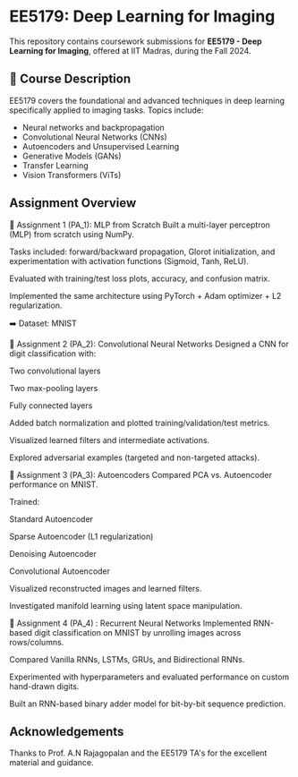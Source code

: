 # EE5179: Deep Learning for Imaging

This repository contains coursework submissions for **EE5179 - Deep Learning for Imaging**, offered at IIT Madras, during the Fall 2024.

## 📘 Course Description

EE5179 covers the foundational and advanced techniques in deep learning specifically applied to imaging tasks. Topics include:

- Neural networks and backpropagation
- Convolutional Neural Networks (CNNs)
- Autoencoders and Unsupervised Learning
- Generative Models (GANs)
- Transfer Learning
- Vision Transformers (ViTs)

## Assignment Overview
🔹 Assignment 1 (PA_1): MLP from Scratch
Built a multi-layer perceptron (MLP) from scratch using NumPy.

Tasks included: forward/backward propagation, Glorot initialization, and experimentation with activation functions (Sigmoid, Tanh, ReLU).

Evaluated with training/test loss plots, accuracy, and confusion matrix.

Implemented the same architecture using PyTorch + Adam optimizer + L2 regularization.

➡️ Dataset: MNIST

🔹 Assignment 2 (PA_2): Convolutional Neural Networks
Designed a CNN for digit classification with:

Two convolutional layers

Two max-pooling layers

Fully connected layers

Added batch normalization and plotted training/validation/test metrics.

Visualized learned filters and intermediate activations.

Explored adversarial examples (targeted and non-targeted attacks).


🔹 Assignment 3 (PA_3): Autoencoders
Compared PCA vs. Autoencoder performance on MNIST.

Trained:

Standard Autoencoder

Sparse Autoencoder (L1 regularization)

Denoising Autoencoder

Convolutional Autoencoder

Visualized reconstructed images and learned filters.

Investigated manifold learning using latent space manipulation.


🔹 Assignment 4 (PA_4) : Recurrent Neural Networks
Implemented RNN-based digit classification on MNIST by unrolling images across rows/columns.

Compared Vanilla RNNs, LSTMs, GRUs, and Bidirectional RNNs.

Experimented with hyperparameters and evaluated performance on custom hand-drawn digits.

Built an RNN-based binary adder model for bit-by-bit sequence prediction.




## Acknowledgements
Thanks to Prof. A.N Rajagopalan and the EE5179 TA's for the excellent material and guidance.
